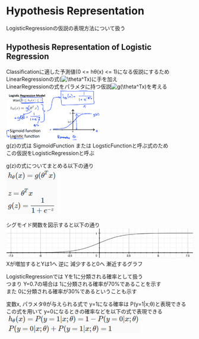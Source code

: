 # Hypothesis Representation
LogisticRegressionの仮説の表現方法について扱う  

## Hypothesis Representation of Logistic Regression
Classificationに適した予測値(0 <= hθ(x) <= 1)になる仮説にするため  
LinearRegressionの式(<img src="https://latex.codecogs.com/gif.latex?\theta^Tx" title="\theta^Tx" />)に手を加え  
LinearRegressionの式をパラメタに持つ仮説<img src="https://latex.codecogs.com/gif.latex?g(\theta^Tx)" title="g(\theta^Tx)" />を考える  
<img src="../../img/03_02_logistic_regression_model.png" width=50%>  
g(z)の式は SigmoidFunction または LogsticFunctionと呼ぶ式のため  
この仮説をLogisticRegressionと呼ぶ  

g(z)の式についてまとめる以下の通り  
<img src="../../img/03_02_function_of_logistic_regression.png" >  

シグモイド関数を図示すると以下の通り  
<img src="../../img/03_02_graph_of_sigmoid_function.png" >  
Xが増加するとYは1へ 逆に 減少すると0へ 漸近するグラフ  

LogisticRegressionでは Yを1に分類される確率として扱う  
つまり Y=0.7の場合は 1に分類される確率が70%であることを示す  
また 0に分類される確率が30%であるということも示す  

変数x, パラメタθが与えられる式で y=1になる確率は P(y=1|x;θ)と表現できる  
この式を用いて y=0になるときの確率などを以下の式で表現できる  
<img src="../../img/03_02_probability_with_logistic_function.png" >  
